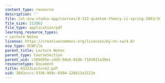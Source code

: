 ```yaml
---
content_type: resource
description: ''
file: /ol-ocw-studio-app/courses/8-322-quantum-theory-ii-spring-2003/36b3cccc5336969c0304126613a3121e_83223Lecture2.pdf
file_size: 212062
file_type: application/pdf
learning_resource_types:
- Lecture Notes
license: https://creativecommons.org/licenses/by-nc-sa/4.0/
ocw_type: OCWFile
parent_title: Lecture Notes
parent_type: CourseSection
parent_uid: c189d45e-cdd5-94e5-62db-7183011a30e1
resourcetype: Document
title: 83223Lecture2.pdf
uid: 36b3cccc-5336-969c-0304-126613a3121e
---
```

